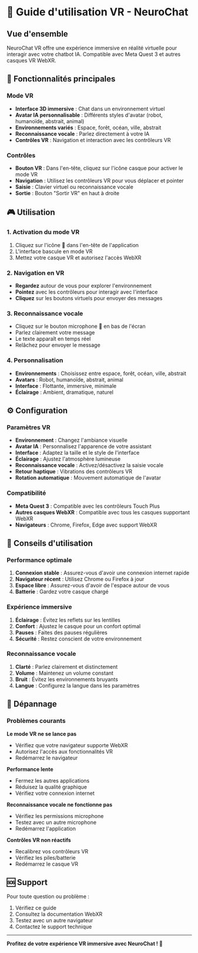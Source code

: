 # 🥽 Guide d'utilisation VR - NeuroChat

## Vue d'ensemble

NeuroChat VR offre une expérience immersive en réalité virtuelle pour interagir avec votre chatbot IA. Compatible avec Meta Quest 3 et autres casques VR WebXR.

## 🚀 Fonctionnalités principales

### Mode VR
- **Interface 3D immersive** : Chat dans un environnement virtuel
- **Avatar IA personnalisable** : Différents styles d'avatar (robot, humanoïde, abstrait, animal)
- **Environnements variés** : Espace, forêt, océan, ville, abstrait
- **Reconnaissance vocale** : Parlez directement à votre IA
- **Contrôles VR** : Navigation et interaction avec les contrôleurs VR

### Contrôles
- **Bouton VR** : Dans l'en-tête, cliquez sur l'icône casque pour activer le mode VR
- **Navigation** : Utilisez les contrôleurs VR pour vous déplacer et pointer
- **Saisie** : Clavier virtuel ou reconnaissance vocale
- **Sortie** : Bouton "Sortir VR" en haut à droite

## 🎮 Utilisation

### 1. Activation du mode VR
1. Cliquez sur l'icône 🥽 dans l'en-tête de l'application
2. L'interface bascule en mode VR
3. Mettez votre casque VR et autorisez l'accès WebXR

### 2. Navigation en VR
- **Regardez** autour de vous pour explorer l'environnement
- **Pointez** avec les contrôleurs pour interagir avec l'interface
- **Cliquez** sur les boutons virtuels pour envoyer des messages

### 3. Reconnaissance vocale
- Cliquez sur le bouton microphone 🎤 en bas de l'écran
- Parlez clairement votre message
- Le texte apparaît en temps réel
- Relâchez pour envoyer le message

### 4. Personnalisation
- **Environnements** : Choisissez entre espace, forêt, océan, ville, abstrait
- **Avatars** : Robot, humanoïde, abstrait, animal
- **Interface** : Flottante, immersive, minimale
- **Éclairage** : Ambient, dramatique, naturel

## ⚙️ Configuration

### Paramètres VR
- **Environnement** : Changez l'ambiance visuelle
- **Avatar IA** : Personnalisez l'apparence de votre assistant
- **Interface** : Adaptez la taille et le style de l'interface
- **Éclairage** : Ajustez l'atmosphère lumineuse
- **Reconnaissance vocale** : Activez/désactivez la saisie vocale
- **Retour haptique** : Vibrations des contrôleurs VR
- **Rotation automatique** : Mouvement automatique de l'avatar

### Compatibilité
- **Meta Quest 3** : Compatible avec les contrôleurs Touch Plus
- **Autres casques WebXR** : Compatible avec tous les casques supportant WebXR
- **Navigateurs** : Chrome, Firefox, Edge avec support WebXR

## 🎯 Conseils d'utilisation

### Performance optimale
1. **Connexion stable** : Assurez-vous d'avoir une connexion internet rapide
2. **Navigateur récent** : Utilisez Chrome ou Firefox à jour
3. **Espace libre** : Assurez-vous d'avoir de l'espace autour de vous
4. **Batterie** : Gardez votre casque chargé

### Expérience immersive
1. **Éclairage** : Évitez les reflets sur les lentilles
2. **Confort** : Ajustez le casque pour un confort optimal
3. **Pauses** : Faites des pauses régulières
4. **Sécurité** : Restez conscient de votre environnement

### Reconnaissance vocale
1. **Clarté** : Parlez clairement et distinctement
2. **Volume** : Maintenez un volume constant
3. **Bruit** : Évitez les environnements bruyants
4. **Langue** : Configurez la langue dans les paramètres

## 🔧 Dépannage

### Problèmes courants

**Le mode VR ne se lance pas**
- Vérifiez que votre navigateur supporte WebXR
- Autorisez l'accès aux fonctionnalités VR
- Redémarrez le navigateur

**Performance lente**
- Fermez les autres applications
- Réduisez la qualité graphique
- Vérifiez votre connexion internet

**Reconnaissance vocale ne fonctionne pas**
- Vérifiez les permissions microphone
- Testez avec un autre microphone
- Redémarrez l'application

**Contrôles VR non réactifs**
- Recalibrez vos contrôleurs VR
- Vérifiez les piles/batterie
- Redémarrez le casque VR

## 🆘 Support

Pour toute question ou problème :
1. Vérifiez ce guide
2. Consultez la documentation WebXR
3. Testez avec un autre navigateur
4. Contactez le support technique

---

**Profitez de votre expérience VR immersive avec NeuroChat ! 🚀** 